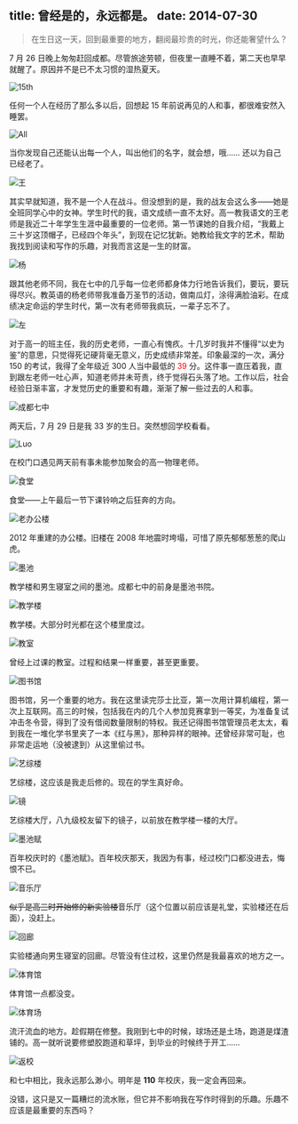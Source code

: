 title: 曾经是的，永远都是。
date: 2014-07-30
---
> 在生日这一天，回到最重要的地方，翻阅最珍贵的时光，你还能奢望什么？

7 月 26 日晚上匆匆赶回成都。尽管旅途劳顿，但夜里一直睡不着，第二天也早早就醒了。原因并不是已不太习惯的湿热夏天。

![15th](https://myst729.github.io/blog-images/2014/07/cdqz-1.jpg)<!-- more -->

任何一个人在经历了那么多以后，回想起 15 年前说再见的人和事，都很难安然入睡罢。

![All](https://myst729.github.io/blog-images/2014/07/cdqz-2.jpg)

当你发现自己还能认出每一个人，叫出他们的名字，就会想，哦…… 还以为自己已经老了。

![王](https://myst729.github.io/blog-images/2014/07/cdqz-3.jpg)

其实早就知道，我不是一个人在战斗。但没想到的是，我的战友会这么多——她是全班同学心中的女神。学生时代的我，语文成绩一直不太好。高一教我语文的王老师是我近二十年学生生涯中最重要的一位老师。第一节课她的自我介绍，“我戴上三十岁这顶帽子，已经四个年头”，到现在记忆犹新。她教给我文字的艺术，帮助我找到阅读和写作的乐趣，对我而言这是一生的财富。

![杨](https://myst729.github.io/blog-images/2014/07/cdqz-4.jpg)

跟其他老师不同，我在七中的几乎每一位老师都身体力行地告诉我们，要玩，要玩得尽兴。教英语的杨老师带我准备万圣节的活动，做南瓜灯，涂得满脸油彩。在成绩决定命运的学生时代，第一次有老师带我疯玩，一辈子忘不了。

![左](https://myst729.github.io/blog-images/2014/07/cdqz-5.jpg)

对于高一的班主任，我的历史老师，一直心有愧疚。十几岁时我并不懂得“以史为鉴”的意思，只觉得死记硬背毫无意义，历史成绩非常差。印象最深的一次，满分 150 的考试，我得了全年级近 300 人当中最低的 <span style="color:red">39</span> 分。这件事一直压着我，直到跟左老师一吐心声，知道老师并未苛责，终于觉得石头落了地。工作以后，社会经验日渐丰富，才发觉历史的重要和有趣，渐渐了解一些过去的人和事。

![成都七中](https://myst729.github.io/blog-images/2014/07/cdqz-6.jpg)

两天后，7 月 29 日是我 33 岁的生日。突然想回学校看看。

![Luo](https://myst729.github.io/blog-images/2014/07/cdqz-7.jpg)

在校门口遇见两天前有事未能参加聚会的高一物理老师。

![食堂](https://myst729.github.io/blog-images/2014/07/cdqz-8.jpg)

食堂——上午最后一节下课铃响之后狂奔的方向。

![老办公楼](https://myst729.github.io/blog-images/2014/07/cdqz-9.jpg)

2012 年重建的办公楼。旧楼在 2008 年地震时垮塌，可惜了原先郁郁葱葱的爬山虎。

![墨池](https://myst729.github.io/blog-images/2014/07/cdqz-10.jpg)

教学楼和男生寝室之间的墨池。成都七中的前身是墨池书院。

![教学楼](https://myst729.github.io/blog-images/2014/07/cdqz-11.jpg)

教学楼。大部分时光都在这个楼里度过。

![教室](https://myst729.github.io/blog-images/2014/07/cdqz-12.jpg)

曾经上过课的教室。过程和结果一样重要，甚至更重要。

![图书馆](https://myst729.github.io/blog-images/2014/07/cdqz-13.jpg)

图书馆，另一个重要的地方。我在这里读完莎士比亚，第一次用计算机编程，第一次上互联网。高三的时候，包括我在内的几个人参加竞赛拿到一等奖，为准备复试冲击冬令营，得到了没有借阅数量限制的特权。我还记得图书馆管理员老太太，看到我在一堆化学书里夹了一本《红与黑》，那种异样的眼神。还曾经非常可耻，也非常走运地（没被逮到）从这里偷过书。

![艺综楼](https://myst729.github.io/blog-images/2014/07/cdqz-14.jpg)

艺综楼，这应该是我走后修的。现在的学生真好命。

![镜](https://myst729.github.io/blog-images/2014/07/cdqz-15.jpg)

艺综楼大厅，八九级校友留下的镜子，以前放在教学楼一楼的大厅。

![墨池赋](https://myst729.github.io/blog-images/2014/07/cdqz-16.jpg)

百年校庆时的《墨池赋》。百年校庆那天，我因为有事，经过校门口都没进去，悔恨不已。

![音乐厅](https://myst729.github.io/blog-images/2014/07/cdqz-17.jpg)

~~似乎是高三时开始修的新实验楼~~音乐厅（这个位置以前应该是礼堂，实验楼还在后面），没赶上。

![回廊](https://myst729.github.io/blog-images/2014/07/cdqz-18.jpg)

实验楼通向男生寝室的回廊。尽管没有住过校，这里仍然是我最喜欢的地方之一。

![体育馆](https://myst729.github.io/blog-images/2014/07/cdqz-19.jpg)

体育馆一点都没变。

![体育场](https://myst729.github.io/blog-images/2014/07/cdqz-20.jpg)

流汗流血的地方。趁假期在修整。我刚到七中的时候，球场还是土场，跑道是煤渣铺的。高一就听说要修塑胶跑道和草坪，到毕业的时候终于开工……

![返校](https://myst729.github.io/blog-images/2014/07/cdqz-21.jpg)

和七中相比，我永远那么渺小。明年是 **110** 年校庆，我一定会再回来。

没错，这只是又一篇糟烂的流水账，但它并不影响我在写作时得到的乐趣。乐趣不应该是最重要的东西吗？